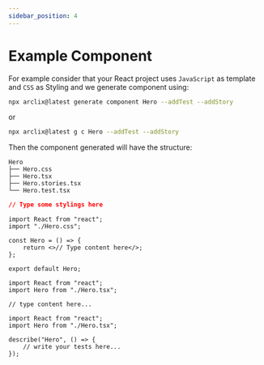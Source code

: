 ```yaml
---
sidebar_position: 4
---
```


# Example Component

For example consider that your React project uses `JavaScript` as template and `CSS` as Styling and we generate component using:

```bash
npx arclix@latest generate component Hero --addTest --addStory
```

or

```bash
npx arclix@latest g c Hero --addTest --addStory
```

Then the component generated will have the structure:

```
Hero
├── Hero.css
├── Hero.tsx
├── Hero.stories.tsx
└── Hero.test.tsx
```

```css title="Hero.css"
// Type some stylings here
```

```tsx title="Hero.tsx"
import React from "react";
import "./Hero.css";

const Hero = () => {
    return <>// Type content here</>;
};

export default Hero;
```

```tsx title="Hero.stories.tsx"
import React from "react";
import Hero from "./Hero.tsx";

// type content here...
```

```tsx title="Hero.test.tsx"
import React from "react";
import Hero from "./Hero.tsx";

describe("Hero", () => {
    // write your tests here...
});
```

